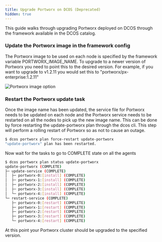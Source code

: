 ```yaml
---
title: Upgrade Portworx on DCOS (Deprecated)
hidden: true
---
```


This guide walks through upgrading Portworx deployed on DCOS through the framework available in the DCOS catalog.

### Update the Portworx image in the framework config

The Portworx image to be used on each node is specified by the framework variable PORTWORX_IMAGE_NAME.
To upgrade to a newer version of Portworx you need to point this to the desired version.
For example, if you want to upgrade to v1.2.11 you would set this to "portworx/px-enterprise:1.2.11"

![Portworx image option](https://docs.portworx.com/images/dcos-px-image-option.png)

### Restart the Portworx update task

Once the image name has been updated, the service file for Portworx needs to be updated on each node and the Portworx service
needs to be restarted on all the nodes to pick up the new image name. This can be done by force restarting the
update-portworx plan through the dcos cli. This step will perform a rolling restart of Portworx so as not to cause an
outage.

```bash
$ dcos portworx plan force-restart update-portworx
"update-portworx" plan has been restarted.
```

Now wait for the tasks to go to COMPLETE state on all the agents

```bash
$ dcos portworx plan status update-portworx
update-portworx (COMPLETE)
├─ update-service (COMPLETE)
│  ├─ portworx-0:[install] (COMPLETE)
│  ├─ portworx-1:[install] (COMPLETE)
│  ├─ portworx-2:[install] (COMPLETE)
│  ├─ portworx-3:[install] (COMPLETE)
│  └─ portworx-4:[install] (COMPLETE)
└─ restart-service (COMPLETE)
   ├─ portworx-0:[restart] (COMPLETE)
   ├─ portworx-1:[restart] (COMPLETE)
   ├─ portworx-2:[restart] (COMPLETE)
   ├─ portworx-3:[restart] (COMPLETE)
   └─ portworx-4:[restart] (COMPLETE)
```

At this point your Portworx cluster should be upgraded to the specified version.
